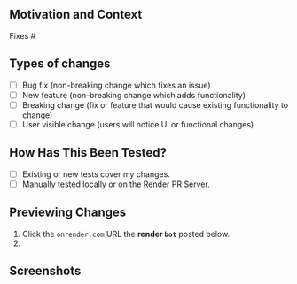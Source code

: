 <!-- SUMMARIZE your changes in the Title above. Provide details here. -->

## Motivation and Context

<!-- EXPLAIN why this change is required. Link issues via "Fixes #" or "Helps with #". -->

Fixes #

## Types of changes

<!-- CHECK all the boxes that apply, replacing "[ ]" with "[x]". -->

- [ ] Bug fix (non-breaking change which fixes an issue)
- [ ] New feature (non-breaking change which adds functionality)
- [ ] Breaking change (fix or feature that would cause existing functionality to change)
- [ ] User visible change (users will notice UI or functional changes)

## How Has This Been Tested?

<!-- CHECK all the boxes that apply, replacing "[ ]" with "[x]". -->

- [ ] Existing or new tests cover my changes.
- [ ] Manually tested locally or on the Render PR Server.

## Previewing Changes

<!-- DELETE THIS SECTION IF THERE ARE NO VISIBLE CHANGES. -->
<!-- DETAIL steps to preview user visible changes on the Render PR server. -->
<!-- Tip: You can replace the first step with a direct link. -->

1. Click the `onrender.com` URL the **render `bot`** posted below.
1.

## Screenshots

<!-- DELETE THIS SECTION IF THERE ARE NO VISIBLE CHANGES. -->
<!-- ATTACH screenshots for user visible changes. -->

